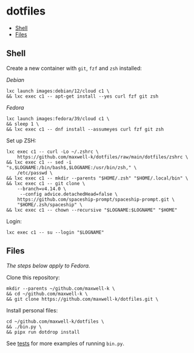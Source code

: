 # dotfiles

<!-- toc -->

- [Shell](#shell)
- [Files](#files)

<!-- tocstop -->

## Shell

Create a new container with `git`, `fzf` and `zsh` installed:

_Debian_

<!-- embedme .README.md-files/debian.sh -->

```
lxc launch images:debian/12/cloud c1 \
&& lxc exec c1 -- apt-get install --yes curl fzf git zsh
```

_Fedora_

    lxc launch images:fedora/39/cloud c1 \
    && sleep 1 \
    && lxc exec c1 -- dnf install --assumeyes curl fzf git zsh

Set up ZSH:

<!-- embedme .README.md-files/zsh.sh -->

```
lxc exec c1 -- curl -Lo ~/.zshrc \
    https://github.com/maxwell-k/dotfiles/raw/main/dotfiles/zshrc \
&& lxc exec c1 -- sed -i "s,$LOGNAME:/bin/bash$,$LOGNAME:/usr/bin/zsh," \
    /etc/passwd \
&& lxc exec c1 -- mkdir --parents "$HOME/.zsh" "$HOME/.local/bin" \
&& lxc exec c1 -- git clone \
    --branch=v4.14.0 \
     --config advice.detachedHead=false \
    https://github.com/spaceship-prompt/spaceship-prompt.git \
    "$HOME/.zsh/spaceship" \
&& lxc exec c1 -- chown --recursive "$LOGNAME:$LOGNAME" "$HOME"
```

Login:

    lxc exec c1 -- su --login "$LOGNAME"

## Files

_The steps below apply to Fedora._

Clone this repository:

    mkdir --parents ~/github.com/maxwell-k \
    && cd ~/github.com/maxwell-k \
    && git clone https://github.com/maxwell-k/dotfiles.git \

Install personal files:

    cd ~/github.com/maxwell-k/dotfiles \
    && ./bin.py \
    && pipx run dotdrop install

See [tests](/tests/) for more examples of running `bin.py`.

<!-- vim: set filetype=markdown.embedme.markdown-toc.htmlCommentNoSpell.dprint : -->
